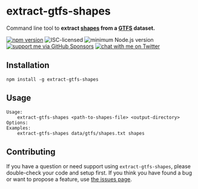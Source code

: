 # extract-gtfs-shapes

Command line tool to **extract [shapes](https://gtfs.org/reference/static#shapestxt) from a [GTFS](https://gtfs.org) dataset.**

[![npm version](https://img.shields.io/npm/v/extract-gtfs-shapes.svg)](https://www.npmjs.com/package/extract-gtfs-shapes)
![ISC-licensed](https://img.shields.io/github/license/derhuerst/extract-gtfs-shapes.svg)
![minimum Node.js version](https://img.shields.io/node/v/extract-gtfs-shapes.svg)
[![support me via GitHub Sponsors](https://img.shields.io/badge/support%20me-donate-fa7664.svg)](https://github.com/sponsors/derhuerst)
[![chat with me on Twitter](https://img.shields.io/badge/chat%20with%20me-on%20Twitter-1da1f2.svg)](https://twitter.com/derhuerst)


## Installation

```shell
npm install -g extract-gtfs-shapes
```


## Usage

```
Usage:
    extract-gtfs-shapes <path-to-shapes-file> <output-directory>
Options:
Examples:
    extract-gtfs-shapes data/gtfs/shapes.txt shapes
```


## Contributing

If you have a question or need support using `extract-gtfs-shapes`, please double-check your code and setup first. If you think you have found a bug or want to propose a feature, use [the issues page](https://github.com/derhuerst/extract-gtfs-shapes/issues).
